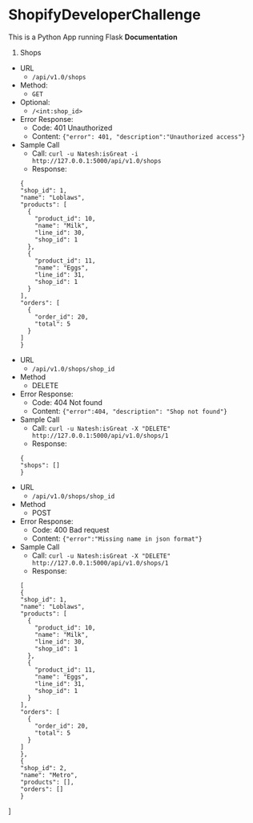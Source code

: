 # ShopifyDeveloperChallenge

This is a Python App running Flask
**Documentation**
1. Shops
* URL
  * `/api/v1.0/shops`
* Method:
	* `GET`
* Optional:
	* `/<int:shop_id>`
* Error Response:
	* Code: 401 Unauthorized
	* Content: `{"error": 401, "description":"Unauthorized access"}`
* Sample Call
	* Call: `curl -u Natesh:isGreat -i http://127.0.0.1:5000/api/v1.0/shops`
	* Response: 
	```
  {
    "shop_id": 1,
    "name": "Loblaws",
    "products": [
      {
        "product_id": 10,
        "name": "Milk",
        "line_id": 30,
        "shop_id": 1
      },
      {
        "product_id": 11,
        "name": "Eggs",
        "line_id": 31,
        "shop_id": 1
      }
    ],
    "orders": [
      {
        "order_id": 20,
        "total": 5
      }
    ]
  }
* URL
  * `/api/v1.0/shops/shop_id`
* Method
	* DELETE
* Error Response:
	* Code: 404 Not found
	* Content: `{"error":404, "description": "Shop not found"}`
* Sample Call
	* Call: `curl -u Natesh:isGreat -X "DELETE" http://127.0.0.1:5000/api/v1.0/shops/1`
	* Response: 
	```
	{
	"shops": []
	}
* URL
  * `/api/v1.0/shops/shop_id`
* Method
	* POST
* Error Response:
	* Code: 400 Bad request
	* Content: `{"error":"Missing name in json format"}`
* Sample Call
	* Call: `curl -u Natesh:isGreat -X "DELETE" http://127.0.0.1:5000/api/v1.0/shops/1`
	* Response: 
	```
	[
	{
    "shop_id": 1,
    "name": "Loblaws",
    "products": [
      {
        "product_id": 10,
        "name": "Milk",
        "line_id": 30,
        "shop_id": 1
      },
      {
        "product_id": 11,
        "name": "Eggs",
        "line_id": 31,
        "shop_id": 1
      }
    ],
    "orders": [
      {
        "order_id": 20,
        "total": 5
      }
    ]
  },
	{
	"shop_id": 2,
	"name": "Metro",
	"products": [],
	"orders": []
	}
]
